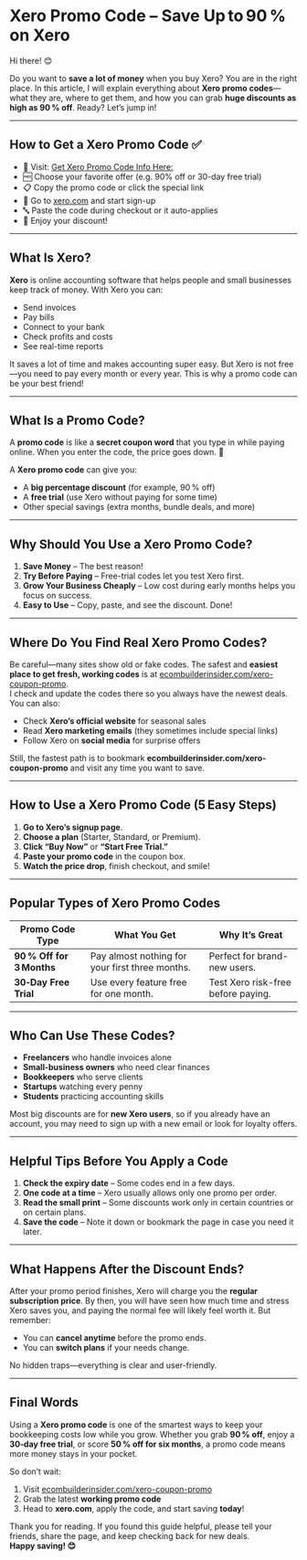# Xero Promo Code – Save Up to 90 % on Xero

Hi there! 😊

Do you want to **save a lot of money** when you buy Xero? You are in the right place. In this article, I will explain everything about **Xero promo codes**—what they are, where to get them, and how you can grab **huge discounts as high as 90 % off**. Ready? Let’s jump in!

---

## How to Get a Xero Promo Code ✅

- 🔗 Visit: [Get Xero Promo Code Info Here:](https://ecombuilderinsider.com/xero-coupon-promo/)
- 🆓 Choose your favorite offer (e.g. 90% off or 30-day free trial)
- 📋 Copy the promo code or click the special link
- 🛒 Go to [xero.com](https://xero.com) and start sign-up
- 🔤 Paste the code during checkout or it auto-applies
- 🎉 Enjoy your discount!

---

## What Is Xero?

**Xero** is online accounting software that helps people and small businesses keep track of money. With Xero you can:

- Send invoices  
- Pay bills  
- Connect to your bank  
- Check profits and costs  
- See real-time reports

It saves a lot of time and makes accounting super easy. But Xero is not free—you need to pay every month or every year. This is why a promo code can be your best friend!

---

## What Is a Promo Code?

A **promo code** is like a **secret coupon word** that you type in while paying online. When you enter the code, the price goes down. 🎉

A **Xero promo code** can give you:

- A **big percentage discount** (for example, 90 % off)  
- A **free trial** (use Xero without paying for some time)  
- Other special savings (extra months, bundle deals, and more)

---

## Why Should You Use a Xero Promo Code?

1. **Save Money** – The best reason!  
2. **Try Before Paying** – Free-trial codes let you test Xero first.  
3. **Grow Your Business Cheaply** – Low cost during early months helps you focus on success.  
4. **Easy to Use** – Copy, paste, and see the discount. Done!

---

## Where Do You Find Real Xero Promo Codes?

Be careful—many sites show old or fake codes. The safest and **easiest place to get fresh, working codes** is at [ecombuilderinsider.com/xero-coupon-promo](https://ecombuilderinsider.com/xero-coupon-promo/).  
I check and update the codes there so you always have the newest deals. You can also:

- Check **Xero’s official website** for seasonal sales  
- Read **Xero marketing emails** (they sometimes include special links)  
- Follow Xero on **social media** for surprise offers  

Still, the fastest path is to bookmark **ecombuilderinsider.com/xero-coupon-promo** and visit any time you want to save.

---

## How to Use a Xero Promo Code (5 Easy Steps)

1. **Go to Xero’s signup page**.  
2. **Choose a plan** (Starter, Standard, or Premium).  
3. **Click “Buy Now”** or **“Start Free Trial.”**  
4. **Paste your promo code** in the coupon box.  
5. **Watch the price drop**, finish checkout, and smile!

---

## Popular Types of Xero Promo Codes

| Promo Code Type | What You Get | Why It’s Great |
|-----------------|--------------|----------------|
| **90 % Off for 3 Months** | Pay almost nothing for your first three months. | Perfect for brand-new users. |
| **30‑Day Free Trial** | Use every feature free for one month. | Test Xero risk-free before paying. |

---

## Who Can Use These Codes?

- **Freelancers** who handle invoices alone  
- **Small-business owners** who need clear finances  
- **Bookkeepers** who serve clients  
- **Startups** watching every penny  
- **Students** practicing accounting skills  

Most big discounts are for **new Xero users**, so if you already have an account, you may need to sign up with a new email or look for loyalty offers.

---

## Helpful Tips Before You Apply a Code

1. **Check the expiry date** – Some codes end in a few days.  
2. **One code at a time** – Xero usually allows only one promo per order.  
3. **Read the small print** – Some discounts work only in certain countries or on certain plans.  
4. **Save the code** – Note it down or bookmark the page in case you need it later.

---

## What Happens After the Discount Ends?

After your promo period finishes, Xero will charge you the **regular subscription price**. By then, you will have seen how much time and stress Xero saves you, and paying the normal fee will likely feel worth it. But remember:

- You can **cancel anytime** before the promo ends.  
- You can **switch plans** if your needs change.  

No hidden traps—everything is clear and user-friendly.

---

## Final Words

Using a **Xero promo code** is one of the smartest ways to keep your bookkeeping costs low while you grow. Whether you grab **90 % off**, enjoy a **30‑day free trial**, or score **50 % off for six months**, a promo code means more money stays in your pocket.

So don’t wait:

1. Visit [ecombuilderinsider.com/xero-coupon-promo](https://ecombuilderinsider.com/xero-coupon-promo/)  
2. Grab the latest **working promo code**  
3. Head to **xero.com**, apply the code, and start saving **today**!

Thank you for reading. If you found this guide helpful, please tell your friends, share the page, and keep checking back for new deals.  
**Happy saving! 😊**
